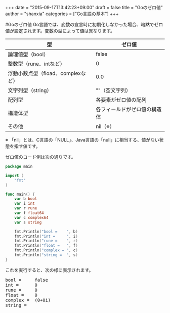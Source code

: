 +++
date = "2015-09-17T13:42:23+09:00"
draft = false
title = "Goのゼロ値"
author = "shanxia"
categories = ["Go言語の基本"]
+++

#Goのゼロ値
Go言語では、変数の宣言時に初期化しなかった場合、暗黙でゼロ値が設定されます。変数の型によって値は異なります。

| 型 | ゼロ値 |
|--------|--------|
|論理値型（bool）|false|
|整数型（rune、intなど）|0|
|浮動小数点型（fload、complexなど）|0.0|
|文字列型（string）|""（空文字列）|
|配列型|各要素がゼロ値の配列|
|構造体型|各フィールドがゼロ値の構造体|
|その他|nil（※）|

※ 「nil」とは、C言語の「NULL」、Java言語の「null」に相当する、値がない状態を指す値です。

ゼロ値のコード例は次の通りです。

```go
package main

import (
	"fmt"
)

func main() {
	var b bool
	var i int
	var r rune
	var f float64
	var c complex64
	var s string

	fmt.Println("bool =    ", b)
	fmt.Println("int =     ", i)
	fmt.Println("rune =    ", r)
	fmt.Println("float =   ", f)
	fmt.Println("complex = ", c)
	fmt.Println("string =  ", s)
}
```

これを実行すると、次の様に表示されます。

<pre class="output">
bool =     false
int =      0
rune =     0
float =    0
complex =  (0+0i)
string =   
</pre>
